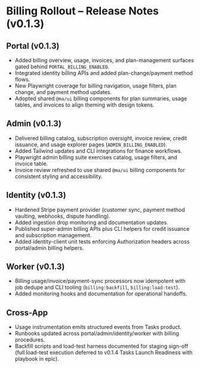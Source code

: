 # Billing Rollout – Release Notes (v0.1.3)

## Portal (v0.1.3)
- Added billing overview, usage, invoices, and plan-management surfaces gated behind `PORTAL_BILLING_ENABLED`.
- Integrated identity billing APIs and added plan-change/payment method flows.
- New Playwright coverage for billing navigation, usage filters, plan change, and payment method updates.
- Adopted shared `@ma/ui` billing components for plan summaries, usage tables, and invoices to align theming with design tokens.

## Admin (v0.1.3)
- Delivered billing catalog, subscription oversight, invoice review, credit issuance, and usage explorer pages (`ADMIN_BILLING_ENABLED`).
- Added Tailwind updates and CLI integrations for finance workflows.
- Playwright admin billing suite exercises catalog, usage filters, and invoice table.
- Invoice review refreshed to use shared `@ma/ui` billing components for consistent styling and accessibility.

## Identity (v0.1.3)
- Hardened Stripe payment provider (customer sync, payment method vaulting, webhooks, dispute handling).
- Added ingestion drop monitoring and documentation updates.
- Published super-admin billing APIs plus CLI helpers for credit issuance and subscription management.
- Added identity-client unit tests enforcing Authorization headers across portal/admin billing helpers.

## Worker (v0.1.3)
- Billing usage/invoice/payment-sync processors now idempotent with job dedupe and CLI tooling (`billing:backfill`, `billing:load-test`).
- Added monitoring hooks and documentation for operational handoffs.

## Cross-App
- Usage instrumentation emits structured events from Tasks product.
- Runbooks updated across portal/admin/identity/worker with billing procedures.
- Backfill scripts and load-test harness documented for staging sign-off (full load-test execution deferred to v0.1.4 Tasks Launch Readiness with playbook in epic).

